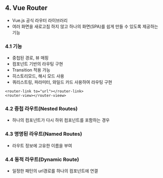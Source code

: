 ## 4. Vue Router

- Vue.js 공식 라우터 라이브러리
- 여러 화면을 새로고침 하지 않고 하나의 화면(SPA)를 쉽게 만들 수 있도록 제공하는 기능

### 4.1 기능
- 중첩된 경로, 뷰 매핑
- 컴포넌트 기반의 라우팅 구현
- Transition 적용 가능
- 히스토리모드, 해시 모드 사용
- 쿼리스트링, 파라미터, 와일드 카드 사용하여 라우팅 구현

```
<router-link to="url"></router-link>
<router-view></router-vieew>
```


### 4.2 중첩 라우트(Nested Routes)
- 하나의 컴포넌트가 다시 하위 컴포넌트를 포함하는 경우


### 4.3 명명된 라우트(Named Routes)
- 라우트 정보에 고유한 이름을 부여

### 4.4 동적 라우트(Dynamic Route)
- 일정한 패턴의 url경로를 하나의 컴포넌트에 연결




